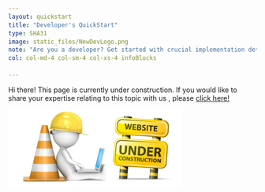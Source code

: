 ```yaml
---
layout: quickstart
title: "Developer's QuickStart"
type: SHA31
image: static_files/NewDevLogo.png
note: "Are you a developer? Get started with crucial implementation details above."
col: col-md-4 col-sm-4 col-xs-4 infoBlocks

---
```

Hi there! This page is currently under construction. If you would like to share your expertise relating to this topic with us , please <a href="CONTRIBUTING-template.md">click here!</a>

<img src="static_files/under_construction.jpg" style="width:70%;height:70%;" alt="under construction image">
